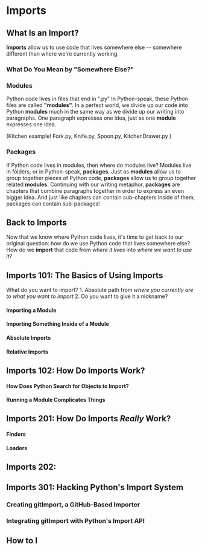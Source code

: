# Imports

## What Is an Import?
**Imports** allow us to use code that lives somewhere else -- somewhere different than where we're currently working. 

### What Do You Mean by "Somewhere Else?"

### Modules
Python code lives in files that end in ".py"
In Python-speak, these Python files are called **"modules"**.
In a perfect world, we divide up our code into Python **modules** much in the same way as we divide up our writing into paragraphs. One paragraph expresses one idea, just as one **module** expresses one idea.

(Kitchen example! Fork.py, Knife.py, Spoon.py, KitchenDrawer.py )

### Packages
If Python code lives in modules, then where do modules live? 
Modules live in folders, or in Python-speak, **packages**.
Just as **modules** allow us to group together pieces of Python code, **packages** allow us to group together related **modules**. Continuing with our writing metaphor, **packages** are chapters that combine paragraphs together in order to express an even bigger idea.
And just like chapters can contain sub-chapters inside of them, packages can contain sub-packages! 

## Back to Imports
Now that we know where Python code lives, it's time to get back to our original question: how do we use Python code that lives somewhere else? How do we **import** that code from *where it lives* into *where we want to use it*?

## Imports 101: The Basics of Using Imports
What do you want to import?
	1. Absolute path from *where you currently are* to *what you want to import*
	2. Do you want to give it a nickname?

#### Importing a Module

#### Importing Something Inside of a Module

#### Absolute Imports

#### Relative Imports

## Imports 102: How Do Imports Work?

#### How Does Python Search for Objects to Import?

#### Running a Module Complicates Things

## Imports 201: How Do Imports *Really* Work?

#### Finders

#### Loaders

## Imports 202: 

## Imports 301: Hacking Python's Import System

### Creating gitImport, a GitHub-Based Importer

### Integrating gitImport with Python's Import API

## How to I

<!--stackedit_data:
eyJoaXN0b3J5IjpbMTY0ODkwMDc1MCwtMTIxMTU3MTI4NywxMD
Q2OTY4ODE5LDE1NjQ4MDI2OTQsLTE1NDA5ODAwMjEsLTE0NTcw
MjQzNzUsLTEwODcxODY3MDgsNjgwODYwNjY3LC0xNjYyNjc0MD
cxLDE4MTE5NzI5NTAsNDczNjIxMTQzXX0=
-->